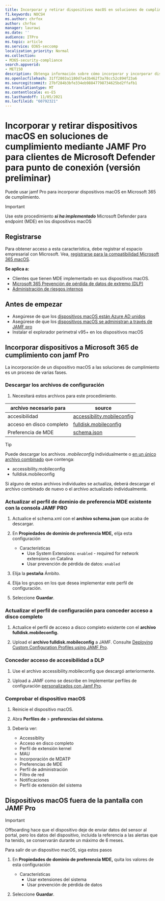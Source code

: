 ```yaml
---
title: Incorporar y retirar dispositivos macOS en soluciones de cumplimiento mediante JAMF Pro para clientes de Microsoft Defender para punto de conexión (versión preliminar)
f1.keywords: NOCSH
ms.author: chrfox
author: chrfox
manager: laurawi
ms.date: ''
audience: ITPro
ms.topic: article
ms.service: O365-seccomp
localization_priority: Normal
ms.collection:
- M365-security-compliance
search.appverid:
- MET150
description: Obtenga información sobre cómo incorporar y incorporar dispositivos macOS en soluciones de cumplimiento Microsoft 365 con JAMF Pro para clientes de Microsoft Defender para endpoints (versión preliminar)
ms.openlocfilehash: 31ff2803a1180d7a43b462f3a78cc52c894f23a6
ms.sourcegitcommit: 27bf284b3bfe334eb98847798734625bd2ffafb1
ms.translationtype: MT
ms.contentlocale: es-ES
ms.lasthandoff: 11/05/2021
ms.locfileid: "60792321"
---
```

# <a name="onboard-and-offboard-macos-devices-into-compliance-solutions-using-jamf-pro-for-microsoft-defender-for-endpoint-customers-preview"></a>Incorporar y retirar dispositivos macOS en soluciones de cumplimiento mediante JAMF Pro para clientes de Microsoft Defender para punto de conexión (versión preliminar)

Puede usar jamf Pro para incorporar dispositivos macOS en Microsoft 365 de cumplimiento.

> [!IMPORTANT]
> Use este procedimiento ***si ha implementado*** Microsoft Defender para endpoint (MDE) en los dispositivos macOS

## <a name="get-registered"></a>Registrarse

Para obtener acceso a esta característica, debe registrar el espacio empresarial con Microsoft. Vea, [registrarse para la compatibilidad Microsoft 365 macOS](https://aka.ms/EndpointDLPIgnite21-Previews).

**Se aplica a:**

- Clientes que tienen MDE implementado en sus dispositivos macOS.
- [Microsoft 365 Prevención de pérdida de datos de extremo (DLP)](./endpoint-dlp-learn-about.md)
- [Administración de riesgos internos](insider-risk-management.md#learn-about-insider-risk-management-in-microsoft-365)


## <a name="before-you-begin"></a>Antes de empezar

- Asegúrese de que los [dispositivos macOS están Azure AD unidos](https://docs.jamf.com/10.30.0/jamf-pro/administrator-guide/Azure_AD_Integration.html)
- Asegúrese de que los [dispositivos macOS se administran a través de JAMF pro](https://www.jamf.com/resources/product-documentation/jamf-pro-installation-guide-for-mac/) 
- Instalar el explorador perimetral v95+ en los dispositivos macOS 

## <a name="onboard-devices-into-microsoft-365-compliance-solutions-using-jamf-pro"></a>Incorporar dispositivos a Microsoft 365 de cumplimiento con jamf Pro

La incorporación de un dispositivo macOS a las soluciones de cumplimiento es un proceso de varias fases.

### <a name="download-the-configuration-files"></a>Descargar los archivos de configuración

1. Necesitará estos archivos para este procedimiento.

|archivo necesario para |source |
|---------|---------|
|accesibilidad |[accessibility.mobileconfig](https://github.com/microsoft/mdatp-xplat/blob/master/macos/mobileconfig/profiles/accessibility.mobileconfig)|
acceso en disco completo     |[fulldisk.mobileconfig](https://github.com/microsoft/mdatp-xplat/blob/master/macos/mobileconfig/profiles/fulldisk.mobileconfig)|
|Preferencia de MDE |[schema.json](https://github.com/microsoft/mdatp-xplat/blob/master/macos/schema/schema.json)

> [!TIP]
> Puede descargar los archivos *.mobileconfig* individualmente o [en un único archivo combinado](https://github.com/microsoft/mdatp-xplat/blob/master/macos/mobileconfig/combined/mdatp-nokext.mobileconfig) que contenga:
> - accessibility.mobileconfig
> - fulldisk.mobileconfig
>
>Si alguno de estos archivos individuales se actualiza, deberá descargar el archivo combinado de nuevo o el archivo actualizado individualmente.

### <a name="update-the-existing-mde-preference-domain-profile-using-the-jamf-pro-console"></a>Actualizar el perfil de dominio de preferencia MDE existente con la consola JAMF PRO

1. Actualice el schema.xml con el **archivo schema.json** que acaba de descargar.

1. En **Propiedades de dominio de preferencia MDE,** elija esta configuración
    - Características 
        - Use System Extensions: `enabled` - required for network extensions on Catalina
        - Usar prevención de pérdida de datos: `enabled`

1. Elija la **pestaña** Ámbito.

1. Elija los grupos en los que desea implementar este perfil de configuración.

1. Seleccione **Guardar**. 

### <a name="update-the-configuration-profile-for-grant-full-disk-access"></a>Actualizar el perfil de configuración para conceder acceso a disco completo

1. Actualice el perfil de acceso a disco completo existente con el **archivo fulldisk.mobileconfig.**

1. Upload el **archivo fulldisk.mobileconfig** a JAMF. Consulte [Deploying Custom Configuration Profiles using JAMF Pro](https://docs.jamf.com/technical-articles/Deploying_Custom_Configuration_Profiles_Using_Jamf_Pro.html).

### <a name="grant-accessibility-access-to-dlp"></a>Conceder acceso de accesibilidad a DLP

1. Use el archivo accessibility.mobileconfig que descargó anteriormente.

1. Upload a JAMF como se describe en Implementar perfiles de configuración [personalizados con Jamf Pro](https://www.jamf.com/jamf-nation/articles/648/deploying-custom-configuration-profiles-using-jamf-pro).

### <a name="check-the-macos-device"></a>Comprobar el dispositivo macOS 

1. Reinicie el dispositivo macOS.

1. Abra **Perfiles de**  >  **preferencias del sistema**.

1. Debería ver:
    - Accessiblity
    - Acceso en disco completo
    - Perfil de extensión kernel
    - MAU
    - Incorporación de MDATP
    - Preferencias de MDE
    - Perfil de administración
    - Filtro de red
    - Notificaciones
    - Perfil de extensión del sistema

## <a name="offboard-macos-devices-using-jamf-pro"></a>Dispositivos macOS fuera de la pantalla con JAMF Pro

> [!IMPORTANT]
> Offboarding hace que el dispositivo deje de enviar datos del sensor al portal, pero los datos del dispositivo, incluida la referencia a las alertas que ha tenido, se conservarán durante un máximo de 6 meses.

Para salir de un dispositivo macOS, siga estos pasos

 1. En **Propiedades de dominio de preferencia MDE,** quita los valores de esta configuración
    - Características 
        - Usar extensiones del sistema
        - Usar prevención de pérdida de datos

1. Seleccione **Guardar**.
